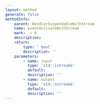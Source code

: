 ```yaml
---
layout: method
generate: false
methodInfo:
    parent: HandlerSuspendableWithStream
    name: eventActivateWithStream
    mark:  = 0
    description: 
    return:
        type: ' bool'
        description: ''
    parameters:
        - name: input
          type: 'std::istream&'
          default: 
          description: ''
        - name: output
          type: 'std::ostream&'
          default: 
          description: ''
---
```

